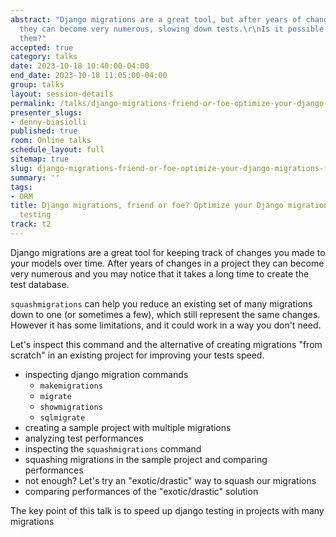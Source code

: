 ```yaml
---
abstract: "Django migrations are a great tool, but after years of changes in a project
  they can become very numerous, slowing down tests.\r\nIs it possible to optimize
  them?"
accepted: true
category: talks
date: 2023-10-18 10:40:00-04:00
end_date: 2023-10-18 11:05:00-04:00
group: talks
layout: session-details
permalink: /talks/django-migrations-friend-or-foe-optimize-your-django-migrations-for-faster-testing/
presenter_slugs:
- denny-biasiolli
published: true
room: Online talks
schedule_layout: full
sitemap: true
slug: django-migrations-friend-or-foe-optimize-your-django-migrations-for-faster-testing
summary: ''
tags:
- ORM
title: Django migrations, friend or foe? Optimize your Django migrations for faster
  testing
track: t2
---
```


Django migrations are a great tool for keeping track of changes you made to your models over time.
After years of changes in a project they can become very numerous and you may notice that it takes a long time to create the test database.

`squashmigrations` can help you reduce an existing set of many migrations down to one (or sometimes a few), which still represent the same changes.
However it has some limitations, and it could work in a way you don't need.

Let's inspect this command and the alternative of creating migrations "from scratch" in an existing project for improving your tests speed.

- inspecting django migration commands
    - `makemigrations`
    - `migrate`
    - `showmigrations`
    - `sqlmigrate`
- creating a sample project with multiple migrations
- analyzing test performances
- inspecting the `squashmigrations` command
- squashing migrations in the sample project and comparing performances
- not enough? Let's try an "exotic/drastic" way to squash our migrations
- comparing performances of the "exotic/drastic" solution

The key point of this talk is to speed up django testing in projects with many migrations
